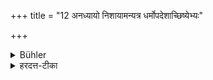 +++
title = "12 अनध्यायो निशायामन्यत्र धर्मोपदेशाच्छिष्येभ्यः"

+++

<details><summary>Bühler</summary>

12. Let him not study (or teach) in the middle of the night; but (he may point out) their duties to his pupils.
</details>

<details><summary>हरदत्त-टीका</summary>

## सूत्रम्
अनध्यायो निशायामन्यत्र धर्मोपदेशाच्छिष्येभ्यः ॥१२॥  
### टिप्पनी
निशायामनध्यायः अध्ययनमध्यापनं च न कुर्यात् । शिष्येभ्यस्तु धर्मोपदेशोऽनुज्ञायते ॥ १२ ॥
</details>
